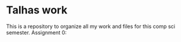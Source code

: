 # Talhas work
This is a repository to organize all my work and files for this comp sci semester.
Assignment 0:
